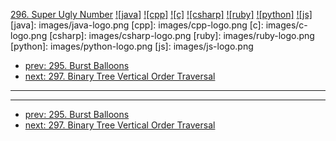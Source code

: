 [296. Super Ugly Number](https://leetcode.com/problems/super-ugly-number/)
[![java]](https://github.com/leetcode-study-group/leetcode-java-solutions/blob/master/296-super-ugly-number.md)
[![cpp]](https://github.com/leetcode-study-group/leetcode-cpp-solutions/blob/master/296-super-ugly-number.md)
[![c]](https://github.com/leetcode-study-group/leetcode-c-solutions/blob/master/296-super-ugly-number.md)
[![csharp]](https://github.com/leetcode-study-group/leetcode-csharp-solutions/blob/master/296-super-ugly-number.md)
[![ruby]](https://github.com/leetcode-study-group/leetcode-ruby-solutions/blob/master/296-super-ugly-number.md)
[![python]](https://github.com/leetcode-study-group/leetcode-python-solutions/blob/master/296-super-ugly-number.md)
[![js]](https://github.com/leetcode-study-group/leetcode-js-solutions/blob/master/296-super-ugly-number.md)
[java]: images/java-logo.png
[cpp]: images/cpp-logo.png
[c]: images/c-logo.png
[csharp]: images/csharp-logo.png
[ruby]: images/ruby-logo.png
[python]: images/python-logo.png
[js]: images/js-logo.png

- [prev: 295. Burst Balloons](295-burst-balloons.md)
- [next: 297. Binary Tree Vertical Order Traversal](297-binary-tree-vertical-order-traversal.md)

---


---

- [prev: 295. Burst Balloons](295-burst-balloons.md)
- [next: 297. Binary Tree Vertical Order Traversal](297-binary-tree-vertical-order-traversal.md)
